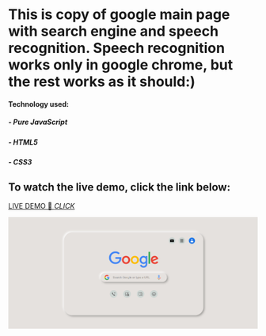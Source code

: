 # This is copy of google main page with search engine and speech recognition. Speech recognition works only in google chrome, but the rest works as it should:)


#### Technology used: 
##### - Pure JavaScript 
##### - HTML5
##### - CSS3



## To watch the live demo, click the link below:
[LIVE DEMO 🔴 *CLICK*](https://awesome-northcutt-b7ca66.netlify.app)


![alt text](https://github.com/Rartosz/speechRecognition/blob/master/img/google_ss.png "SS from the website")
